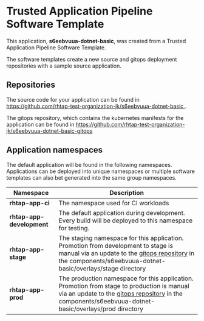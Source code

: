 # Trusted Application Pipeline Software Template

This application, **s6eebvuua-dotnet-basic**, was created from a Trusted Application Pipeline Software Template.

The software templates create a new source and gitops deployment repositories with a sample source application. 

## Repositories

The source code for your application can be found in [https://github.com/rhtap-test-organization-jk/s6eebvuua-dotnet-basic ](https://github.com/rhtap-test-organization-jk/s6eebvuua-dotnet-basic ).
 
The gitops repository, which contains the kubernetes manifests for the application can be found in 
[https://github.com/rhtap-test-organization-jk/s6eebvuua-dotnet-basic-gitops ](https://github.com/rhtap-test-organization-jk/s6eebvuua-dotnet-basic-gitops ) 

## Application namespaces 

The default application will be found in the following namespaces. Applications can be deployed into unique namespaces or multiple software templates can also bet generated into the same group namespaces.  

|  Namespace   |  Description   |  
| -------- | -------- |
| **rhtap-app-ci** | The namespace used for CI workloads |
| **rhtap-app-development** | The default application during development. Every build will be deployed to this namespace for testing. |
| **rhtap-app-stage** | The staging namespace for this application. Promotion from development to stage is manual via an update to the [gitops repository](https://github.com/rhtap-test-organization-jk/s6eebvuua-dotnet-basic-gitops ) in the components/s6eebvuua-dotnet-basic/overlays/stage directory |
| **rhtap-app-prod** | The production namespace for this application. Promotion from stage to production is manual via an update to the [gitops repository](https://github.com/rhtap-test-organization-jk/s6eebvuua-dotnet-basic-gitops ) in the components/s6eebvuua-dotnet-basic/overlays/prod directory |